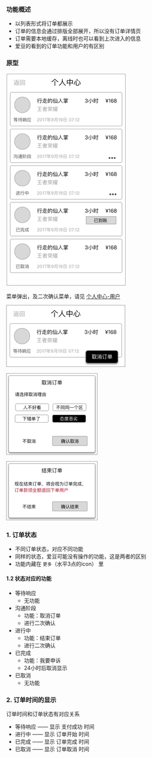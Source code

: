 ### 功能概述
* 以列表形式将订单都展示
* 订单的信息会通过排版全部展开，所以没有订单详情页
* 订单需要本地缓存，离线时也可以看到上次进入的信息
* 爱豆的看到的订单功能和用户的有区别


### 原型
![](img/我的订单-爱豆.jpg)

菜单弹出，及二次确认菜单，请见 [个人中心-用户](index-my-user.md)

![](img/菜单-更多.jpg)

![](img/菜单-取消订单-确认.jpg)

![](img/菜单-结束订单-确认-爱豆.jpg)

### 1. 订单状态
* 不同订单状态，对应不同功能
* 同样的状态，爱豆可能没有操作的功能，这是两者的区别
* 功能内藏在 `更多`（水平3点的icon） 里

#### 1.2 状态对应的功能
* 等待响应
	* 无功能
* 沟通阶段
	* 功能：取消订单
	* 进行二次确认
* 进行中
	* 功能：结束订单
	* 进行二次确认
* 已完成
	* 功能：我要申诉
	* 24小时后取消显示
* 已取消
	* 无功能

### 2. 订单时间的显示
订单时间和订单状态有对应关系

* 等待响应  ——  显示 支付成功 时间
* 进行中  ——  显示 订单开始 时间
* 已完成  ——  显示 订单完成 时间
* 已取消  —— 显示 订单取消 时间